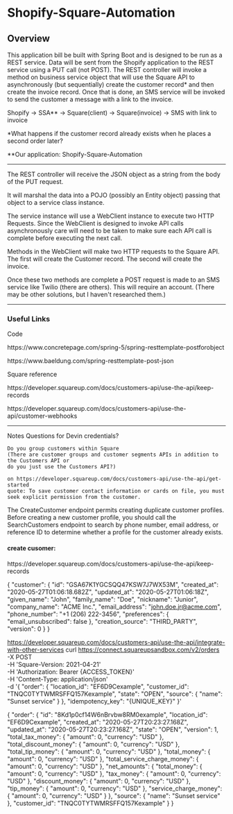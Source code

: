 # Shopify-Square-Automation

## Overview

This application bill be built with Spring Boot and is designed to be run as a REST service.
Data will be sent from the Shopify application to the REST service using a PUT call (not POST).
The REST controller will invoke a method on business service object that will use the Square API to asynchronously (but sequentially) create the customer record* and then create the invoice record.
Once that is done, an SMS service will be invoked to send the customer a message with a link to the invoice.

Shopify -> SSA** -> Square(client)
				-> Square(invoice)
				-> SMS with link to invoice

*What happens if the customer record already exists when he places a second order later?

**Our application: Shopify-Square-Automation

*** 

The REST controller will receive the JSON object as a string from the body of the PUT request.

It will marshal the data into a POJO (possibly an Entity object) passing that object to a service class instance.

The service instance will use a WebClient instance to execute two HTTP Requests. Since the WebClient is designed to invoke API calls asynchronously care will need to be taken to make sure each API call is complete before executing the next call. 

Methods in the WebClient will make two HTTP requests to the Square API. 
The first will create the Customer record.
The second will create the invoice.

Once these two methods are complete a POST request is made to an SMS service like Twilio (there are others). This will require an account. (There may be other solutions, but I haven't researched them.)

***
### Useful Links
Code
<p><a>https://www.concretepage.com/spring-5/spring-resttemplate-postforobject</a></p>
<p><a>https://www.baeldung.com/spring-resttemplate-post-json</a></p>

Square reference

<p><a>https://developer.squareup.com/docs/customers-api/use-the-api/keep-records</a></p>
<p><a>https://developer.squareup.com/docs/customers-api/use-the-api/customer-webhooks</a></p>

***
Notes
Questions for Devin
	credentials?
	
	Do you group customers within Square 
	(There are customer groups and customer segments APIs in addition to the Customers API or
	do you just use the Customers API?)
		
	on https://developer.squareup.com/docs/customers-api/use-the-api/get-started
	quote: To save customer contact information or cards on file, you must seek explicit permission from the customer. 
	
The CreateCustomer endpoint permits creating duplicate customer profiles. Before creating a new customer profile, you should call the SearchCustomers endpoint to search by phone number, email address, or reference ID to determine whether a profile for the customer already exists.



#### create cusomer:

<p><a>https://developer.squareup.com/docs/customers-api/use-the-api/keep-records

  {
  "customer": {
    "id": "GSA67K1YGCSQQ47KSW7J7WX53M",
    "created_at": "2020-05-27T01:06:18.682Z",
    "updated_at": "2020-05-27T01:06:18Z",
    "given_name": "John",
    "family_name": "Doe",
    "nickname": "Junior",
    "company_name": "ACME Inc.",
    "email_address": "john.doe.jr@acme.com",
    "phone_number": "+1 (206) 222-3456",
    "preferences": {
      "email_unsubscribed": false
    },
    "creation_source": "THIRD_PARTY",
    "version": 0
  }
}

https://developer.squareup.com/docs/customers-api/use-the-api/integrate-with-other-services
curl https://connect.squareupsandbox.com/v2/orders \
  -X POST \
  -H 'Square-Version: 2021-04-21' \
  -H 'Authorization: Bearer {ACCESS_TOKEN}' \
  -H 'Content-Type: application/json' \
  -d '{
    "order": {
      "location_id": "EF6D9Cexample",
      "customer_id": "TNQC0TYTWMRSFFQ157Kexample",
      "state": "OPEN",
      "source": {
        "name": "Sunset service"
      }
    },
    "idempotency_key": "{UNIQUE_KEY}"
  }'
  
{
  "order": {
    "id": "8Kd1p0cf14W6nBrvbw8RM0example",
    "location_id": "EF6D9Cexample",
    "created_at": "2020-05-27T20:23:27.168Z",
    "updated_at": "2020-05-27T20:23:27.168Z",
    "state": "OPEN",
    "version": 1,
    "total_tax_money": {
      "amount": 0,
      "currency": "USD"
    },
    "total_discount_money": {
      "amount": 0,
      "currency": "USD"
    },
    "total_tip_money": {
      "amount": 0,
      "currency": "USD"
    },
    "total_money": {
      "amount": 0,
      "currency": "USD"
    },
    "total_service_charge_money": {
      "amount": 0,
      "currency": "USD"
    },
    "net_amounts": {
      "total_money": {
        "amount": 0,
        "currency": "USD"
      },
      "tax_money": {
        "amount": 0,
        "currency": "USD"
      },
      "discount_money": {
        "amount": 0,
        "currency": "USD"
      },
      "tip_money": {
        "amount": 0,
        "currency": "USD"
      },
      "service_charge_money": {
        "amount": 0,
        "currency": "USD"
      }
    },
    "source": {
      "name": "Sunset service"
    },
    "customer_id": "TNQC0TYTWMRSFFQ157Kexample"
  }
}  
    
 